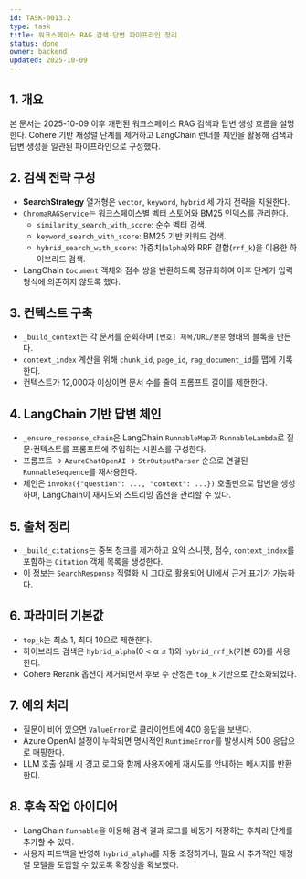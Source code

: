 ```yaml
---
id: TASK-0013.2
type: task
title: 워크스페이스 RAG 검색·답변 파이프라인 정리
status: done
owner: backend
updated: 2025-10-09
---
```


## 1. 개요
본 문서는 2025-10-09 이후 개편된 워크스페이스 RAG 검색과 답변 생성 흐름을 설명한다. Cohere 기반 재정렬 단계를 제거하고 LangChain 런너블 체인을 활용해 검색과 답변 생성을 일관된 파이프라인으로 구성했다.

## 2. 검색 전략 구성
- **SearchStrategy** 열거형은 `vector`, `keyword`, `hybrid` 세 가지 전략을 지원한다.
- `ChromaRAGService`는 워크스페이스별 벡터 스토어와 BM25 인덱스를 관리한다.
  - `similarity_search_with_score`: 순수 벡터 검색.
  - `keyword_search_with_score`: BM25 기반 키워드 검색.
  - `hybrid_search_with_score`: 가중치(`alpha`)와 RRF 결합(`rrf_k`)을 이용한 하이브리드 검색.
- LangChain `Document` 객체와 점수 쌍을 반환하도록 정규화하여 이후 단계가 입력 형식에 의존하지 않도록 했다.

## 3. 컨텍스트 구축
- `_build_context`는 각 문서를 순회하며 `[번호] 제목/URL/본문` 형태의 블록을 만든다.
- `context_index` 계산을 위해 `chunk_id`, `page_id`, `rag_document_id`를 맵에 기록한다.
- 컨텍스트가 12,000자 이상이면 문서 수를 줄여 프롬프트 길이를 제한한다.

## 4. LangChain 기반 답변 체인
- `_ensure_response_chain`은 LangChain `RunnableMap`과 `RunnableLambda`로 질문·컨텍스트를 프롬프트에 주입하는 시퀀스를 구성한다.
- 프롬프트 → `AzureChatOpenAI` → `StrOutputParser` 순으로 연결된 `RunnableSequence`를 재사용한다.
- 체인은 `invoke({"question": ..., "context": ...})` 호출만으로 답변을 생성하며, LangChain이 재시도와 스트리밍 옵션을 관리할 수 있다.

## 5. 출처 정리
- `_build_citations`는 중복 청크를 제거하고 요약 스니펫, 점수, `context_index`를 포함하는 `Citation` 객체 목록을 생성한다.
- 이 정보는 `SearchResponse` 직렬화 시 그대로 활용되어 UI에서 근거 표기가 가능하다.

## 6. 파라미터 기본값
- `top_k`는 최소 1, 최대 10으로 제한한다.
- 하이브리드 검색은 `hybrid_alpha`(0 < α ≤ 1)와 `hybrid_rrf_k`(기본 60)를 사용한다.
- Cohere Rerank 옵션이 제거되면서 후보 수 산정은 `top_k` 기반으로 간소화되었다.

## 7. 예외 처리
- 질문이 비어 있으면 `ValueError`로 클라이언트에 400 응답을 보낸다.
- Azure OpenAI 설정이 누락되면 명시적인 `RuntimeError`를 발생시켜 500 응답으로 매핑한다.
- LLM 호출 실패 시 경고 로그와 함께 사용자에게 재시도를 안내하는 메시지를 반환한다.

## 8. 후속 작업 아이디어
- LangChain `Runnable`을 이용해 검색 결과 로그를 비동기 저장하는 후처리 단계를 추가할 수 있다.
- 사용자 피드백을 반영해 `hybrid_alpha`를 자동 조정하거나, 필요 시 추가적인 재정렬 모델을 도입할 수 있도록 확장성을 확보했다.
